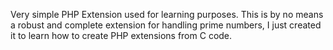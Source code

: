 Very simple PHP Extension used for learning purposes. This is by no means
a robust and complete extension for handling prime numbers, I just created
it to learn how to create PHP extensions from C code.

